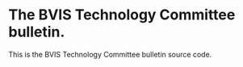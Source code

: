 # The BVIS Technology Committee bulletin. 
This is the BVIS Technology Committee bulletin source code.
